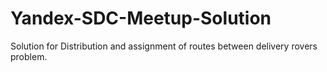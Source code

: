 # Yandex-SDC-Meetup-Solution
Solution for Distribution and assignment of routes between delivery rovers problem.
